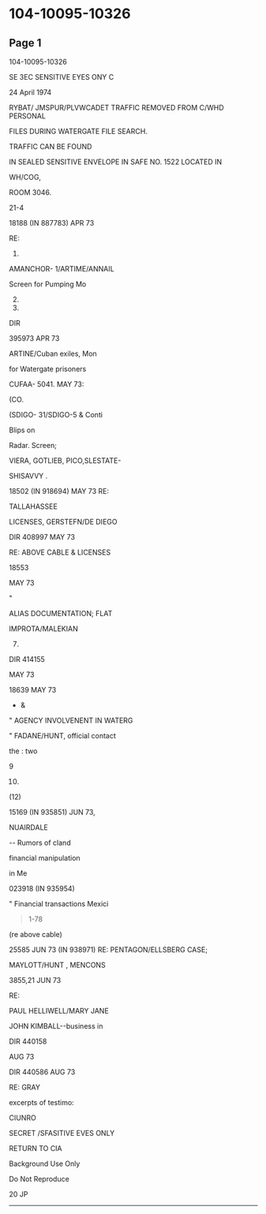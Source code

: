 # 104-10095-10326

## Page 1

104-10095-10326

SE 3EC SENSITIVE EYES ONY C

24 April 1974

RYBAT/ JMSPUR/PLVWCADET TRAFFIC REMOVED FROM C/WHD PERSONAL

FILES DURING WATERGATE FILE SEARCH.

TRAFFIC CAN BE FOUND

IN SEALED SENSITIVE ENVELOPE IN SAFE NO. 1522 LOCATED IN

WH/COG,

ROOM 3046.

21-4

18188 (IN 887783) APR 73

RE:

1.

AMANCHOR- 1/ARTIME/ANNAIL

Screen for Pumping Mo

2.

4.

DIR

395973 APR 73

ARTINE/Cuban exiles, Mon

for Watergate prisoners

CUFAA- 5041. MAY 73:

(CO.

(SDIGO- 31/SDIGO-5 & Conti

Blips on

Radar. Screen;

VIERA, GOTLIEB, PICO,SLESTATE-

SHISAVVY .

18502 (IN 918694) MAY 73 RE:

TALLAHASSEE

LICENSES, GERSTEFN/DE DIEGO

DIR 408997 MAY 73

RE: ABOVE CABLE & LICENSES

18553

MAY 73

"

ALIAS DOCUMENTATION; FLAT

IMPROTA/MALEKIAN

7.

DIR 414155

MAY 73

18639 MAY 73

* &

" AGENCY INVOLVENENT IN WATERG

" FADANE/HUNT, official contact

the : two

9

10.

(12)

15169 (IN 935851) JUN 73,

NUAIRDALE

-- Rumors of cland

financial manipulation

in Me

023918 (IN 935954)

" Financial transactions Mexici

>1-78

(re above cable)

25585 JUN 73 (IN 938971) RE: PENTAGON/ELLSBERG CASE;

MAYLOTT/HUNT , MENCONS

3855,21 JUN 73

RE:

PAUL HELLIWELL/MARY JANE

JOHN KIMBALL--business in

DIR 440158

AUG 73

DIR 440586 AUG 73

RE: GRAY

excerpts of testimo:

CIUNRO

SECRET /SFASITIVE EVES ONLY

RETURN TO CIA

Background Use Only

Do Not Reproduce

20 JP

---

